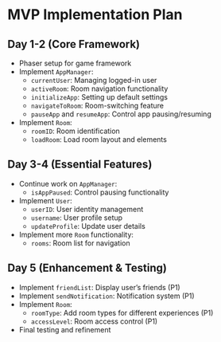 # MVP Implementation Plan

## Day 1-2 (Core Framework)
- Phaser setup for game framework
- Implement `AppManager`:
  - `currentUser`: Managing logged-in user
  - `activeRoom`: Room navigation functionality
  - `initializeApp`: Setting up default settings
  - `navigateToRoom`: Room-switching feature
  - `pauseApp` and `resumeApp`: Control app pausing/resuming
- Implement `Room`:
  - `roomID`: Room identification
  - `loadRoom`: Load room layout and elements

## Day 3-4 (Essential Features)
- Continue work on `AppManager`:
  - `isAppPaused`: Control pausing functionality
- Implement `User`:
  - `userID`: User identity management
  - `username`: User profile setup
  - `updateProfile`: Update user details
- Implement more `Room` functionality:
  - `rooms`: Room list for navigation

## Day 5 (Enhancement & Testing)
- Implement `friendList`: Display user’s friends (P1)
- Implement `sendNotification`: Notification system (P1)
- Implement `Room`:
  - `roomType`: Add room types for different experiences (P1)
  - `accessLevel`: Room access control (P1)
- Final testing and refinement
